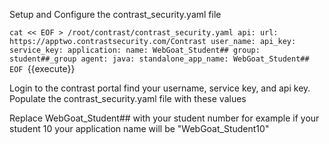
Setup and Configure the contrast_security.yaml file

`cat << EOF > /root/contrast/contrast_security.yaml
api:
  url: https://apptwo.contrastsecurity.com/Contrast
  user_name:
  api_key:
  service_key:
application:
  name: WebGoat_Student##
  group: student##_group
agent:
  java:
    standalone_app_name: WebGoat_Student##
EOF `{{execute}}

Login to the contrast portal find your username, service key, and api key. Populate the contrast_security.yaml file with these values

Replace WebGoat_Student## with your student number for example if your student 10 your application name will be "WebGoat_Student10"

